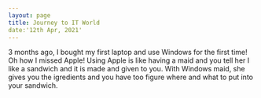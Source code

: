 ```yaml
---
layout: page
title: Journey to IT World
date:'12th Apr, 2021'
---
```

3 months ago, I bought my first laptop and use Windows for the first time!  Oh how I missed Apple!  Using Apple is like having a maid and you tell her I like a sandwich and it is made and given to you.  With Windows maid, she gives you the igredients and you have too figure where and what to put into your sandwich. 







